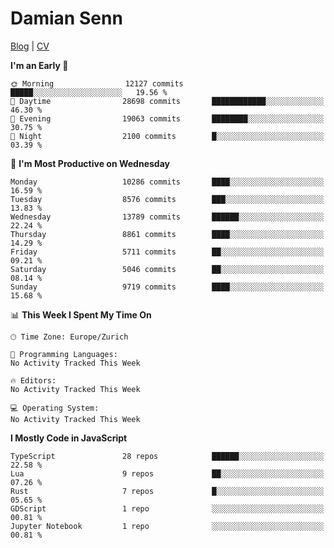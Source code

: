 # Damian Senn

[Blog](https://topaxi.codes/) |
[CV](https://cv.topaxi.ch/)

<!--START_SECTION:waka-->
**I'm an Early 🐤** 

```text
🌞 Morning                12127 commits       █████░░░░░░░░░░░░░░░░░░░░   19.56 % 
🌆 Daytime                28698 commits       ████████████░░░░░░░░░░░░░   46.30 % 
🌃 Evening                19063 commits       ████████░░░░░░░░░░░░░░░░░   30.75 % 
🌙 Night                  2100 commits        █░░░░░░░░░░░░░░░░░░░░░░░░   03.39 % 
```
📅 **I'm Most Productive on Wednesday** 

```text
Monday                   10286 commits       ████░░░░░░░░░░░░░░░░░░░░░   16.59 % 
Tuesday                  8576 commits        ███░░░░░░░░░░░░░░░░░░░░░░   13.83 % 
Wednesday                13789 commits       ██████░░░░░░░░░░░░░░░░░░░   22.24 % 
Thursday                 8861 commits        ████░░░░░░░░░░░░░░░░░░░░░   14.29 % 
Friday                   5711 commits        ██░░░░░░░░░░░░░░░░░░░░░░░   09.21 % 
Saturday                 5046 commits        ██░░░░░░░░░░░░░░░░░░░░░░░   08.14 % 
Sunday                   9719 commits        ████░░░░░░░░░░░░░░░░░░░░░   15.68 % 
```


📊 **This Week I Spent My Time On** 

```text
🕑︎ Time Zone: Europe/Zurich

💬 Programming Languages: 
No Activity Tracked This Week

🔥 Editors: 
No Activity Tracked This Week

💻 Operating System: 
No Activity Tracked This Week
```

**I Mostly Code in JavaScript** 

```text
TypeScript               28 repos            ██████░░░░░░░░░░░░░░░░░░░   22.58 % 
Lua                      9 repos             ██░░░░░░░░░░░░░░░░░░░░░░░   07.26 % 
Rust                     7 repos             █░░░░░░░░░░░░░░░░░░░░░░░░   05.65 % 
GDScript                 1 repo              ░░░░░░░░░░░░░░░░░░░░░░░░░   00.81 % 
Jupyter Notebook         1 repo              ░░░░░░░░░░░░░░░░░░░░░░░░░   00.81 % 
```




<!--END_SECTION:waka-->
